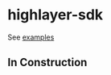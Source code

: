 # highlayer-sdk

See [examples](/github.com/highlayer-team/highlayer-sdk/tree/main/examples)

## In Construction
